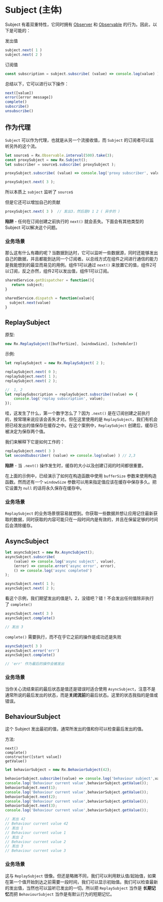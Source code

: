 # Subject (主体)

Subject 有着双重特性，它同时拥有 [Observer](observer.md) 和 [Observable](observable-anatomy.md) 的行为。因此，以下是可能的：

发出值

```javascript
subject.next( 1 )
subject.next( 2 )
```

订阅值

```javascript
const subscription = subject.subscribe( (value) => console.log(value) )
```

总结以下，它可以进行以下操作：

```javascript
next([value])
error([error message])
complete()
subscribe()
unsubscribe()
```

## 作为代理

`Subject` 可以作为代理，也就是从另一个流接收值，而 `Subject` 的订阅者可以监听另外的这个流。

```javascript
let source$ = Rx.Observable.interval(500).take(3);
const proxySubject = new Rx.Subject();
let subscriber = source$.subscribe( proxySubject );

proxySubject.subscribe( (value) => console.log('proxy subscriber', value ) );

proxySubject.next( 3 );
```

所以本质上 `subject` 监听了 `source$`

但是它还可以增加自己的贡献

```javascript
proxySubject.next( 3 )  // 发出3，然后是0 1 2 ( 异步的 )
```

**陷阱** - 任何在订阅创建之前执行的 `next()` 就会丢失。下面会有其他类型的 Subject 可以解决这个问题。

### 业务场景

那么这有什么有趣的呢？当数据到达时，它可以监听一些数据源，同时还能够发出自己的数据，并且都能到达同一个订阅者。以总线方式在组件之间进行通信的能力是我能想到的最显而易见的用例。组件1可以通过 `next()` 来放置它的值，组件2可以订阅，反之亦然，组件2可以发出值，组件1可以订阅。

```javascript
sharedService.getDispatcher = function(){
   return subject;
}

sharedService.dispatch = function(value){
  subject.next(value)
}
```

## ReplaySubject

原型:

```javascript
new Rx.ReplaySubject([bufferSize], [windowSize], [scheduler])
```

示例:

```javascript
let replaySubject = new Rx.ReplaySubject( 2 );

replaySubject.next( 0 );
replaySubject.next( 1 );
replaySubject.next( 2 );

//  1, 2
let replaySubscription = replaySubject.subscribe((value) => {
    console.log('replay subscription', value);
});
```

哇，这发生了什么，第一个数字怎么了？因为 `.next()` 是在订阅创建之前执行的，按常理来说应该会丢失才对。但在这里使用的是 `ReplaySubject`，我们有机会把已经发出的值保存在缓存之中。在这个案例中，`ReplaySubject` 创建后，缓存已被决定为保存两个值。

我们来解释下它是如何工作的：

```javascript
replaySubject.next( 3 )
let secondSubscriber( (value) => console.log(value) ) // 2,3
```

**陷阱** - 当 `.next()` 操作发生时，缓存的大小以及创建订阅的时间都很重要。

在上面的示例中，已经演示了如何在构造函数中使用 `bufferSize` 参数来使用构造函数。然而还有一个 `windowSize` 参数可以用来指定值应该在缓存中保存多久。把它设置为 `null` 的话将永久保存在缓存中。

### 业务场景

`ReplaySubject` 的业务场景很容易就想到。你获取一些数据并想让应用记住最新获取的数据，同时获取的内容可能只在一段时间内是有效的，并且在保留足够的时间后会清除缓存。

## AsyncSubject

```javascript
let asyncSubject = new Rx.AsyncSubject();
asyncSubject.subscribe(
    (value) => console.log('async subject', value),
    (error) => console.error('async error', error),
    () => console.log('async completed')
);

asyncSubject.next( 1 );
asyncSubject.next( 2 );
```

看这个示例，我们期望发出的值是1，2，没错吧？错！不会发出任何值除非执行了 `complete()`

```javascript
asyncSubject.next( 3 )
asyncSubject.complete()

// 发出 3
```

`complete()` 需要执行，而不在乎它之前的操作是成功还是失败

```javascript
asyncSubject( 3 )
asyncSubject.error('err')
asyncSubject.complete()

// 'err' 作为最后的操作会被发出
```

### 业务场景

当你关心流结束前的最后状态是值还是错误时适合使用 `AsyncSubject`，注意不是通常所说的最后发出的状态，而是**关闭流前**的最后状态。这里的状态我指的是值或错误。

## BehaviourSubject

这个 Subject 发出最初的值，通常所发出的值和你可以检查最后发出的值。

方法:

```
next()
complete()
constructor([start value])
getValue()
```

```javascript
let behaviorSubject = new Rx.BehaviorSubject(42);

behaviorSubject.subscribe((value) => console.log('behaviour subject',value) );
console.log('Behaviour current value',behaviorSubject.getValue());
behaviorSubject.next(1);
console.log('Behaviour current value',behaviorSubject.getValue());
behaviorSubject.next(2);
console.log('Behaviour current value',behaviorSubject.getValue());
behaviorSubject.next(3);
console.log('Behaviour current value',behaviorSubject.getValue());

// 发出 42
// Behaviour current value 42
// 发出 1
// Behaviour current value 1
// 发出 2
// Behaviour current value 2
// 发出 3
// Behaviour current value 3
```

### 业务场景

这与 `ReplaySubject` 很像。但还是略微不同，我们可以利用默认值/起始值，如果在第一个值开始到达之前需要一段时间，我们可以显示初始值。我们可以检查最新的发出值，当然也可以监听已发出的一切。所以把 `ReplaySubject` 当作是 **长期记忆**而把 `BehaviourSubject` 当作是有默认行为的短期记忆。
